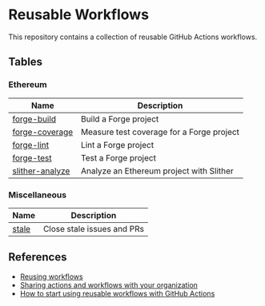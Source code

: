 # Reusable Workflows

This repository contains a collection of reusable GitHub Actions workflows.

## Tables

### Ethereum

| Name                                                       | Description                               |
| ---------------------------------------------------------- | ----------------------------------------- |
| [forge-build](./.github/workflows/forge-build.yml)         | Build a Forge project                     |
| [forge-coverage](./.github/workflows/forge-coverage.yml)   | Measure test coverage for a Forge project |
| [forge-lint](./.github/workflows/forge-lint.yml)           | Lint a Forge project                      |
| [forge-test](./.github/workflows/forge-test.yml)           | Test a Forge project                      |
| [slither-analyze](./.github/workflows/slither-analyze.yml) | Analyze an Ethereum project with Slither  |

### Miscellaneous

| Name                                   | Description                |
| -------------------------------------- | -------------------------- |
| [stale](./.github/workflows/stale.yml) | Close stale issues and PRs |

## References

- [Reusing workflows](https://docs.github.com/en/actions/using-workflows/reusing-workflows)
- [Sharing actions and workflows with your organization](https://docs.github.com/en/actions/creating-actions/sharing-actions-and-workflows-with-your-organization)
- [How to start using reusable workflows with GitHub Actions](https://github.blog/2022-02-10-using-reusable-workflows-github-actions/)